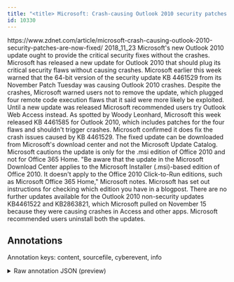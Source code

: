 ```yaml
---
title: "<title> Microsoft: Crash-causing Outlook 2010 security patches are now fixed  </title>"
id: 10330
---
```


<title> Microsoft: Crash-causing Outlook 2010 security patches are now fixed  </title>
<source> https://www.zdnet.com/article/microsoft-crash-causing-outlook-2010-security-patches-are-now-fixed/ </source>
<date> 2018_11_23 </date>
<text>
Microsoft's new Outlook 2010 update ought to provide the critical security fixes without the crashes.
Microsoft has released a new update for Outlook 2010 that should plug its critical security flaws without causing crashes. 
Microsoft earlier this week warned that the 64-bit version of the security update KB 4461529 from its November Patch Tuesday was causing Outlook 2010 crashes.
Despite the crashes, Microsoft warned users not to remove the update, which plugged four remote code execution flaws that it said were more likely be exploited. Until a new update was released Microsoft recommended users try Outlook Web Access instead.
As spotted by Woody Leonhard, Microsoft this week released KB 4461585 for Outlook 2010, which includes patches for the four flaws and shouldn't trigger crashes. Microsoft confirmed it does fix the crash issues caused by KB 4461529.
The fixed update can be downloaded from Microsoft's download center and not the Microsoft Update Catalog.
Microsoft cautions the update is only for the .msi edition of Office 2010 and not for Office 365 Home.
"Be aware that the update in the Microsoft Download Center applies to the Microsoft Installer (.msi)-based edition of Office 2010. It doesn't apply to the Office 2010 Click-to-Run editions, such as Microsoft Office 365 Home," Microsoft notes.
Microsoft has set out instructions for checking which edition you have in a blogpost.
There are no further updates available for the Outlook 2010 non-security updates KB4461522 and KB2863821, which Microsoft pulled on November 15 because they were causing crashes in Access and other apps. Microsoft recommended users uninstall both the updates.  
</text>



## Annotations

Annotation keys: content, sourcefile, cyberevent, info

<details>
<summary>Raw annotation JSON (preview)</summary>

```json
{
  "content": "Microsoft's new Outlook 2010 update ought to provide the critical security fixes without the crashes. Microsoft has released a new update for Outlook 2010 that should plug its critical security flaws without causing crashes.  Microsoft earlier this week warned that the 64-bit version of the security update KB 4461529 from its November Patch Tuesday was causing Outlook 2010 crashes. Despite the crashes, Microsoft warned users not to remove the update, which plugged four remote code execution flaws that it said were more likely be exploited. Until a new update was released Microsoft recommended users try Outlook Web Access instead. As spotted by Woody Leonhard, Microsoft this week released KB 4461585 for Outlook 2010, which includes patches for the four flaws and shouldn't trigger crashes. Microsoft confirmed it does fix the crash issues caused by KB 4461529. The fixed update can be downloaded from Microsoft's download center and not the Microsoft Update Catalog. Microsoft cautions the update is only for the .msi edition of Office 2010 and not for Office 365 Home. \"Be aware that the update in the Microsoft Download Center applies to the Microsoft Installer (.msi)-based edition of Office 2010. It doesn't apply to the Office 2010 Click-to-Run editions, such as Microsoft Office 365 Home,\" Microsoft notes. Microsoft has set out instructions for checking which edition you have in a blogpost. There are no further updates available for the Outlook 2010 non-security updates KB4461522 and KB2863821, which Microsoft pulled on November 15 because they were causing crashes in Access and other apps. Microsoft recommended users uninstall both the updates.  ",
  "sourcefile": "10330.txt",
  "cyberevent": {
    "hopper": [
      {
        "index": 0,
        "relation": "Same",
        "events": [
          {
            "index": "E9",
            "type": "Vulnerability-related",
            "realis": "Other",
            "nugget": {
              "startOffset": 1437,
              "index": "T33",
              "endOffset": 1446,
              "text": "available"
            },
            "argument": [
              {
                "index": "T32",
                "text": "updates",
                "endOffset": 1436,
                "role": {
                  "type": "Patch"
                },
                "startOffset": 1429,
                "type": "Patch"
              },
              {
                "index": "T36",
                "text": "KB2863821",
                "endOffset": 1512,
                "role": {
                  "type": "Vulnerable_System_Version"
                },
                "startOffset": 1503,
                "type": "Version"
              },
              {
                "index": "T35",
                "text": "KB4461522",
                "endOffset": 1498,
                "role": {
                  "type": "Vulnerable_System_Version"
                },
                "startOffset": 1489,
                "type": "Version"
              },
              {
                "index": "T34",
                "external_reference": {
                  "wikidataid": "Q80911"
                },
                "endOffset": 1467,
                "role": {
                  "type": "Vulnerable_System"
                },
                "text": "Outlook 2010",
                "startOffset": 1455,
                "type": "Software"
              }
            ],
            "subtype": "PatchVulnerability"
          },
          {
            "index": "E10",
            "type": "Vulnerability-related",
            "realis": "Actual",
            "nugget": {
              "startOffset": 1530,
              "index": "T39",
              "endOffset": 1539,
              "text": "pulled on"
            },
            "argument": [
              {
                "index": "T37",
                "external_reference": {
                  "wikidataid": "Q2283"
                },
                "endOffset"
```
</details>
